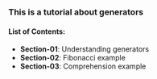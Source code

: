 ### This is a tutorial about generators


#### List of Contents:
- **Section-01**: Understanding generators
- **Section-02**: Fibonacci example
- **Section-03**: Comprehension example